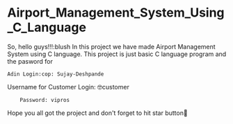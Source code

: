 # Airport_Management_System_Using_C_Language
So, hello guys!!!:blush
In this project we have made Airport Management System using C language.
This project is just basic C language program and the pasword for

    Adin Login:cop: Sujay-Deshpande
    
Username for Customer Login:
    :nerd_face:customer
    
        Password: vipros
    
Hope you all got the project and don't forget to hit star button:dizzy:
